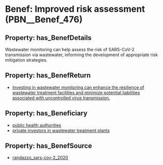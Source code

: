 # Benef: __Improved risk assessment__ (PBN__Benef_476)

## Property: has_BenefDetails

Wastewater monitoring can help assess the risk of SARS-CoV-2 transmission via wastewater, informing the development of appropriate risk mitigation strategies.

## Property: has_BenefReturn

* [Investing in wastewater monitoring can enhance the resilience of wastewater treatment facilities and minimize potential liabilities associated with uncontrolled virus transmission.](../BenefReturn/PBN__BenefReturn_519)

## Property: has_Beneficiary

* [public health authorities](../Stakeholder/PBN__Stakeholder_0)
* [private investors in wastewater treatment plants](../Stakeholder/PBN__Stakeholder_210)

## Property: has_BenefSource

* [randazzo_sars-cov-2_2020](../Article/PBN__Article_96)

